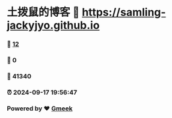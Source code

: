 # 土拨鼠的博客 :link: https://samling-jackyjyo.github.io 
### :page_facing_up: [12](https://samling-jackyjyo.github.io/tag.html) 
### :speech_balloon: 0 
### :hibiscus: 41340 
### :alarm_clock: 2024-09-17 19:56:47 
### Powered by :heart: [Gmeek](https://github.com/Meekdai/Gmeek)
